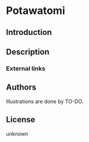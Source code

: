 # Potawatomi

## Introduction

## Description

### External links

## Authors

Illustrations are done by TO-DO.

## License

unknown
